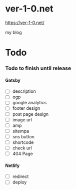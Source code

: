 # ver-1-0.net

https://ver-1-0.net/

my blog


# Todo

### Todo to finish until release

#### Gatsby

 * [ ] description
 * [ ] ogp
 * [ ] google analytics
 * [ ] footer design
 * [ ] post page design
 * [ ] image url
 * [ ] amp
 * [ ] sitempa
 * [ ] sns button
 * [ ] shortcode
 * [ ] check url
 * [ ] 404 Page

#### Netlify

 * [ ] redirect
 * [ ] deploy
